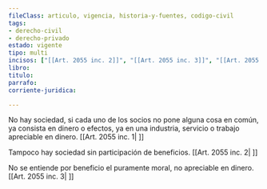 ```yaml
---
fileClass: articulo, vigencia, historia-y-fuentes, codigo-civil
tags:
- derecho-civil
- derecho-privado
estado: vigente
tipo: multi
incisos: ["[[Art. 2055 inc. 2]]", "[[Art. 2055 inc. 3]]", "[[Art. 2055 inc. 1]]"]
libro:
titulo:
parrafo:
corriente-juridica:

---
```

No hay sociedad, si cada uno de los socios no pone alguna cosa en común, ya consista en dinero o efectos, ya en una industria, servicio o trabajo apreciable en dinero. [[Art. 2055 inc. 1| ]]

Tampoco hay sociedad sin participación de beneficios. [[Art. 2055 inc. 2| ]]

No se entiende por beneficio el puramente moral, no apreciable en dinero. [[Art. 2055 inc. 3| ]]